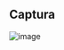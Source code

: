 ## Captura

![image](https://user-images.githubusercontent.com/78492716/193951248-1fa52c47-0678-4f1a-ab35-04e1127c88a8.png)
